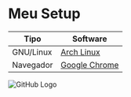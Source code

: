 # Meu Setup

Tipo            | Software
--------------- | ---------------
GNU/Linux       | [Arch Linux](https://www.archlinux.org/)
Navegador       | [Google Chrome](https://www.google.com/intl/pt-BR/chrome/)



![GitHub Logo](/imagens/wallpaper-01.jpg)
